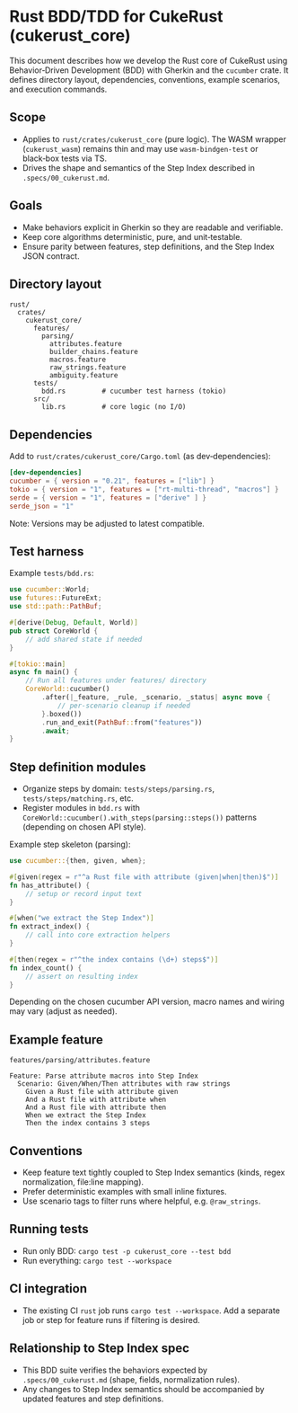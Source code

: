 # Rust BDD/TDD for CukeRust (cukerust_core)

This document describes how we develop the Rust core of CukeRust using Behavior‑Driven Development (BDD) with Gherkin and the `cucumber` crate. It defines directory layout, dependencies, conventions, example scenarios, and execution commands.

## Scope

- Applies to `rust/crates/cukerust_core` (pure logic). The WASM wrapper (`cukerust_wasm`) remains thin and may use `wasm-bindgen-test` or black‑box tests via TS.
- Drives the shape and semantics of the Step Index described in `.specs/00_cukerust.md`.

## Goals

- Make behaviors explicit in Gherkin so they are readable and verifiable.
- Keep core algorithms deterministic, pure, and unit‑testable.
- Ensure parity between features, step definitions, and the Step Index JSON contract.

## Directory layout

```
rust/
  crates/
    cukerust_core/
      features/
        parsing/
          attributes.feature
          builder_chains.feature
          macros.feature
          raw_strings.feature
          ambiguity.feature
      tests/
        bdd.rs         # cucumber test harness (tokio)
      src/
        lib.rs         # core logic (no I/O)
```

## Dependencies

Add to `rust/crates/cukerust_core/Cargo.toml` (as dev‑dependencies):

```toml
[dev-dependencies]
cucumber = { version = "0.21", features = ["lib"] }
tokio = { version = "1", features = ["rt-multi-thread", "macros"] }
serde = { version = "1", features = ["derive" ] }
serde_json = "1"
```

Note: Versions may be adjusted to latest compatible.

## Test harness

Example `tests/bdd.rs`:

```rust
use cucumber::World;
use futures::FutureExt;
use std::path::PathBuf;

#[derive(Debug, Default, World)]
pub struct CoreWorld {
    // add shared state if needed
}

#[tokio::main]
async fn main() {
    // Run all features under features/ directory
    CoreWorld::cucumber()
        .after(|_feature, _rule, _scenario, _status| async move {
            // per-scenario cleanup if needed
        }.boxed())
        .run_and_exit(PathBuf::from("features"))
        .await;
}
```

## Step definition modules

- Organize steps by domain: `tests/steps/parsing.rs`, `tests/steps/matching.rs`, etc.
- Register modules in `bdd.rs` with `CoreWorld::cucumber().with_steps(parsing::steps())` patterns (depending on chosen API style).

Example step skeleton (parsing):

```rust
use cucumber::{then, given, when};

#[given(regex = r"^a Rust file with attribute (given|when|then)$")]
fn has_attribute() {
    // setup or record input text
}

#[when("we extract the Step Index")]
fn extract_index() {
    // call into core extraction helpers
}

#[then(regex = r"^the index contains (\d+) steps$")]
fn index_count() {
    // assert on resulting index
}
```

Depending on the chosen cucumber API version, macro names and wiring may vary (adjust as needed).

## Example feature

`features/parsing/attributes.feature`

```gherkin
Feature: Parse attribute macros into Step Index
  Scenario: Given/When/Then attributes with raw strings
    Given a Rust file with attribute given
    And a Rust file with attribute when
    And a Rust file with attribute then
    When we extract the Step Index
    Then the index contains 3 steps
```

## Conventions

- Keep feature text tightly coupled to Step Index semantics (kinds, regex normalization, file:line mapping).
- Prefer deterministic examples with small inline fixtures.
- Use scenario tags to filter runs where helpful, e.g. `@raw_strings`.

## Running tests

- Run only BDD: `cargo test -p cukerust_core --test bdd`
- Run everything: `cargo test --workspace`

## CI integration

- The existing CI `rust` job runs `cargo test --workspace`. Add a separate job or step for feature runs if filtering is desired.

## Relationship to Step Index spec

- This BDD suite verifies the behaviors expected by `.specs/00_cukerust.md` (shape, fields, normalization rules).
- Any changes to Step Index semantics should be accompanied by updated features and step definitions.
